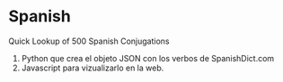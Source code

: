 # Spanish
Quick Lookup of 500 Spanish Conjugations

1. Python que crea el objeto JSON con los verbos de SpanishDict.com
2. Javascript para vizualizarlo en la web. 



